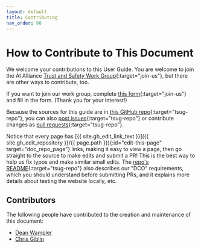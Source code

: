```yaml
---
layout: default
title: Contributing
nav_order: 90
---
```


<a name="join-us"></a>
# How to Contribute to This Document

We welcome your contributions to this User Guide. You are welcome to join the AI Alliance [Trust and Safety Work Group](https://thealliance.ai/working-groups/trust-safety){:target="join-us"}, but there are other ways to contribute, too.

If you want to join our work group, complete [this form](https://thealliance.ai/working-groups/trust-safety#trust-and-safety-form){:target="join-us"} and fill in the form. (Thank you for your interest!)

Because the sources for this guide are in [this GitHub repo](https://github.com/The-AI-Alliance/trust-safety-user-guide){:target="tsug-repo"}, you can also [post issues](https://github.com/The-AI-Alliance/trust-safety-user-guide/issues){:target="tsug-repo"} or contribute changes as [pull requests](https://github.com/The-AI-Alliance/trust-safety-user-guide/pulls){:target="tsug-repo"}. 

Notice that every page has [{{ site.gh_edit_link_text }}]({{ site.gh_edit_repository }}/{{ page.path }}){:id="edit-this-page" target="doc_repo_page"} links, making it easy to view a page, then go straight to the source to make edits and submit a PR! This is the best way to help us fix typos and make similar small edits. The [repo's README](https://github.com/The-AI-Alliance/trust-safety-user-guide){:target="tsug-repo"} also describes our "DCO" requirements, which you should understand before submitting PRs, and it explains more details about testing the website locally, etc.

## Contributors

The following people have contributed to the creation and maintenance of this document:

* [Dean Wampler](mailto:dwampler@thealliance.ai)
* [Chris Giblin](mailto:cgi@zurich.ibm.com)
